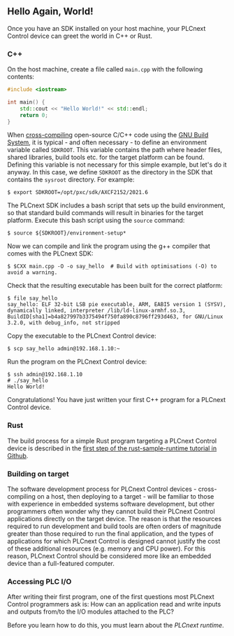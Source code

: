 ## Hello Again, World!

Once you have an SDK installed on your host machine, your PLCnext Control device can greet the world in C++ or Rust.

### C++

On the host machine, create a file called `main.cpp` with the following contents:

```cpp
#include <iostream>

int main() {
    std::cout << "Hello World!" << std::endl;
    return 0;
}
```

When [cross-compiling][cross-compile] open-source C/C++ code using the [GNU Build System][gnu-build], it is typical - and often necessary - to define an environment variable called `SDKROOT`. This variable contains the path where header files, shared libraries, build tools etc. for the target platform can be found. Defining this variable is not necessary for this simple example, but let's do it anyway. In this case, we define `SDKROOT` as the directory in the SDK that contains the `sysroot` directory. For example:

```text
$ export SDKROOT=/opt/pxc/sdk/AXCF2152/2021.6
```

The PLCnext SDK includes a bash script that sets up the build environment, so that standard build commands will result in binaries for the target platform. Execute this bash script using the `source` command:

```text
$ source ${SDKROOT}/environment-setup*
```

Now we can compile and link the program using the g++ compiler that comes with the PLCnext SDK:

```text
$ $CXX main.cpp -O -o say_hello  # Build with optimisations (-O) to avoid a warning.
```

Check that the resulting executable has been built for the correct platform:

```text
$ file say_hello
say_hello: ELF 32-bit LSB pie executable, ARM, EABI5 version 1 (SYSV), dynamically linked, interpreter /lib/ld-linux-armhf.so.3, BuildID[sha1]=b4a827997b3375494f750fa890c8796ff293d463, for GNU/Linux 3.2.0, with debug_info, not stripped
```

Copy the executable to the PLCnext Control device:

```text
$ scp say_hello admin@192.168.1.10:~
```

Run the program on the PLCnext Control device:

```text
$ ssh admin@192.168.1.10
# ./say_hello
Hello World!
```

Congratulations! You have just written your first C++ program for a PLCnext Control device.

### Rust

The build process for a simple Rust program targeting a PLCnext Control device is described in the [first step of the rust-sample-runtime tutorial in Github][rust-start].

### Building on target

The software development process for PLCnext Control devices - cross-compiling on a host, then deploying to a target - will be familiar to those with experience in embedded systems software development, but other programmers often wonder why they cannot build their PLCnext Control applications directly on the target device. The reason is that the resources required to run development and build tools are often orders of magnitude greater than those required to run the final application, and the types of applications for which PLCnext Control is designed cannot justify the cost of these additional resources (e.g. memory and CPU power). For this reason, PLCnext Control should be considered more like an embedded device than a full-featured computer.

### Accessing PLC I/O

After writing their first program, one of the first questions most PLCnext Control programmers ask is: How can an application read and write inputs and outputs from/to the I/O modules attached to the PLC?

Before you learn how to do this, you must learn about the *PLCnext runtime*.

[cross-compile]: https://www.gnu.org/software/automake/manual/html_node/Cross_002dCompilation.html
[gnu-build]: https://www.gnu.org/software/automake/manual/html_node/GNU-Build-System.html
[rust-start]: https://github.com/PLCnext/rust-sample-runtime/blob/master/getting-started/Part-01/README.md